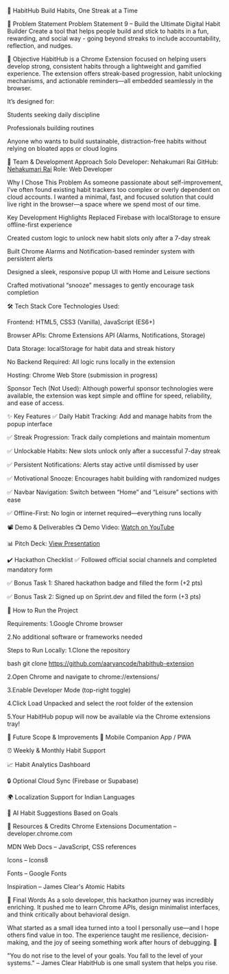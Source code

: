 🚀 HabitHub 
 Build Habits, One Streak at a Time


📌 Problem Statement
Problem Statement 9 – Build the Ultimate Digital Habit Builder
Create a tool that helps people build and stick to habits in a fun, rewarding, and social way - going beyond streaks to include accountability, reflection, and nudges.


🎯 Objective
HabitHub is a Chrome Extension focused on helping users develop strong, consistent habits through a lightweight and gamified experience. The extension offers streak-based progression, habit unlocking mechanisms, and actionable reminders—all embedded seamlessly in the browser.

It’s designed for:

Students seeking daily discipline

Professionals building routines

Anyone who wants to build sustainable, distraction-free habits without relying on bloated apps or cloud logins

🧠 Team & Development Approach
Solo Developer: Nehakumari Rai
GitHub: [Nehakumari Rai](https://github.com/NehakumariRai)
Role: Web Developer


Why I Chose This Problem
As someone passionate about self-improvement, I’ve often found existing habit trackers too complex or overly dependent on cloud accounts. I wanted a minimal, fast, and focused solution that could live right in the browser—a space where we spend most of our time.

Key Development Highlights
Replaced Firebase with localStorage to ensure offline-first experience

Created custom logic to unlock new habit slots only after a 7-day streak

Built Chrome Alarms and Notification-based reminder system with persistent alerts

Designed a sleek, responsive popup UI with Home and Leisure sections

Crafted motivational “snooze” messages to gently encourage task completion


🛠️ Tech Stack
Core Technologies Used:

Frontend: HTML5, CSS3 (Vanilla), JavaScript (ES6+)

Browser APIs: Chrome Extensions API (Alarms, Notifications, Storage)

Data Storage: localStorage for habit data and streak history

No Backend Required: All logic runs locally in the extension

Hosting: Chrome Web Store (submission in progress)


Sponsor Tech (Not Used):
Although powerful sponsor technologies were available, the extension was kept simple and offline for speed, reliability, and ease of access.


✨ Key Features
✅ Daily Habit Tracking: Add and manage habits from the popup interface

✅ Streak Progression: Track daily completions and maintain momentum

✅ Unlockable Habits: New slots unlock only after a successful 7-day streak

✅ Persistent Notifications: Alerts stay active until dismissed by user

✅ Motivational Snooze: Encourages habit building with randomized nudges

✅ Navbar Navigation: Switch between “Home” and “Leisure” sections with ease

✅ Offline-First: No login or internet required—everything runs locally


📽️ Demo & Deliverables
📺 Demo Video: [Watch on YouTube](https://youtu.be/IaOAlq05R5U?si=UbZTDpxbmY5YdCkl)

📊 Pitch Deck: [View Presentation](https://encr.pw/akvtr)


✔️ Hackathon Checklist
✅ Followed official social channels and completed mandatory form

✅ Bonus Task 1: Shared hackathon badge and filled the form (+2 pts)

✅ Bonus Task 2: Signed up on Sprint.dev and filled the form (+3 pts)


🧪 How to Run the Project

Requirements:
1.Google Chrome browser

2.No additional software or frameworks needed

Steps to Run Locally:
1.Clone the repository

bash
git clone https://github.com/aaryancode/habithub-extension

2.Open Chrome and navigate to chrome://extensions/

3.Enable Developer Mode (top-right toggle)

4.Click Load Unpacked and select the root folder of the extension

5.Your HabitHub popup will now be available via the Chrome extensions tray!


🧬 Future Scope & Improvements
📱 Mobile Companion App / PWA

⏰ Weekly & Monthly Habit Support

📈 Habit Analytics Dashboard

🔒 Optional Cloud Sync (Firebase or Supabase)

🌍 Localization Support for Indian Languages

🎯 AI Habit Suggestions Based on Goals


📎 Resources & Credits
Chrome Extensions Documentation – developer.chrome.com

MDN Web Docs – JavaScript, CSS references

Icons – Icons8

Fonts – Google Fonts

Inspiration – James Clear's Atomic Habits

🏁 Final Words
As a solo developer, this hackathon journey was incredibly enriching. It pushed me to learn Chrome APIs, design minimalist interfaces, and think critically about behavioral design.

What started as a small idea turned into a tool I personally use—and I hope others find value in too. The experience taught me resilience, decision-making, and the joy of seeing something work after hours of debugging. 🚀

"You do not rise to the level of your goals. You fall to the level of your systems." – James Clear
HabitHub is one small system that helps you rise.


